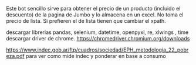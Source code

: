Este bot sencillo sirve para obtener el precio de un producto (incluido el descuento) de la pagina de Jumbo y lo almacena en un excel. No toma el precio de lista. Si prefieren el de lista tienen que cambiar el xpath. 


descargar librerias pandas, selenium, datetime, openpyxl, re, xlwings , time
descargar driver de chrome. https://chromedriver.chromium.org/downloads


https://www.indec.gob.ar/ftp/cuadros/sociedad/EPH_metodologia_22_pobreza.pdf para ver como mide indec y ponderar en base a consumo 


